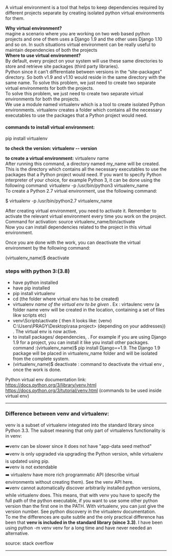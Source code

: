 A virtual environment is a tool that helps to keep dependencies required by different projects separate by creating isolated python virtual environments for them.  

__Why virtual environment?__  
magine a scenario where you are working on two web based python projects and one of them uses a Django 1.9 and the other uses Django 1.10 and so on. In such situations virtual environment can be really useful to maintain dependencies of both the projects  
__Where to use virtual environment?__  
By default, every project on your system will use these same directories to store and retrieve site packages (third party libraries).  
Python since it can’t differentiate between versions in the “site-packages” directory. So both v1.9 and v1.10 would reside in the same directory with the same name. To solve this problem, we just need to create two separate virtual environments for both the projects.  
To solve this problem, we just need to create two separate virtual environments for both the projects.  
We use a module named virtualenv which is a tool to create isolated Python environments. virtualenv creates a folder which contains all the necessary executables to use the packages that a Python project would need.

#### commands to install virtual environment:
pip install virtualenv

__to check the version:  virtualenv -- version__

__to create a virtual environment:__  virtualenv name    
After running this command, a directory named my_name will be created. This is the directory which contains all the necessary executables to use the packages that a Python project would need.
If you want to specify Python interpreter of your choice, for example Python 3, it can be done using the following command:
virtualenv -p /usr/bin/python3 virtualenv_name  
To create a Python 2.7 virtual environment, use the following command:  

$ virtualenv -p /usr/bin/python2.7 virtualenv_name  

After creating virtual environment, you need to activate it. Remember to activate the relevant virtual environment every time you work on the project.
Command for activation:  source virtualenv_name/bin/activate  
Now you can install dependencies related to the project in this virtual environment.

Once you are done with the work, you can deactivate the virtual environment by the following command:

(virtualenv_name)$ deactivate  


### steps with python 3:(3.8)
- have python installed
- have pip installed
- pip install virtualenv
- cd (the folder where virtual env has to be created)
- virtualenv _name of the virtual env to be given_ . Ex : virtaulenc venv    (a folder name venv will be created in the location, containing a set of files likw scripts etc)
- venv\Scripts\activate ( then it looks like: (venv) C:\Users\PRAGY\Desktop\rasa project>  (depending on your addresses)) . The virtual env is now active.
- to install packages/ dependencies, . For example if you are using Django 1.9 for a project, you can install it like you install other packages. command :(virtualenv_name)$ pip install Django==1.9. The Django 1.9 package will be placed in virtualenv_name folder and will be isolated from the complete system.  
- (virtualenv_name)$ deactivate : command to deactivate the virtual env , once the work is done.

Python virtual env documentation link: https://docs.python.org/3/library/venv.html   
https://docs.python.org/3/tutorial/venv.html (commands to be used inside virtual env)

--------------------------------------------

### Difference between venv and virtualenv:
venv is a subset of virtualenv integrated into the standard library since Python 3.3. The subset meaning that only part of virtualenvs functionality is in venv:

➡️venv can be slower since it does not have "app-data seed method"  
➡️venv is only upgraded via upgrading the Python version, while virtualenv is updated using pip.  
➡️venv is not extendable  
:arrow_right: virtualenv have more rich programmatic API (describe virtual environments without creating them). See the venv API here.  
➡️venv cannot automatically discover arbitrarily installed python versions, while virtualenv does. This means, that with venv you have to specify the full path of the python executable, if you want to use some other python version than the first one in the PATH. With virtualenv, you can just give the version number. See python discovery in the virtualenv documentation.  
To me the differences are quite subtle and the only practical difference has been that **venv is included in the standard library (since 3.3)**. I have been using python -m venv venv for a long time and have never needed an alternative.

source: stack overflow

--------------------------------------------------------------
